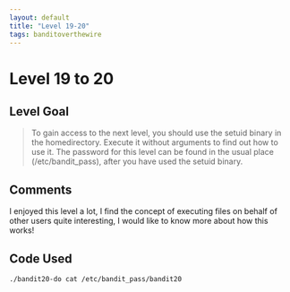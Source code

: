 ```yaml
---
layout: default
title: "Level 19-20"
tags: banditoverthewire
---
```


# Level 19 to 20

## Level Goal
> To gain access to the next level, you should use the setuid binary in the homedirectory. Execute it without arguments to find out how to use it. The password for this level can be found in the usual place (/etc/bandit_pass), after you have used the setuid binary.

## Comments
I enjoyed this level a lot, I find the concept of executing files on behalf of other users quite interesting, I would like to know more about how this works!

Code Used
------
```bash
./bandit20-do cat /etc/bandit_pass/bandit20
```
